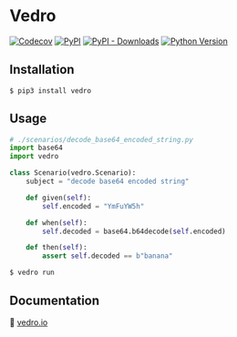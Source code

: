# Vedro

[![Codecov](https://img.shields.io/codecov/c/github/vedro-universe/vedro/main.svg?style=flat-square)](https://codecov.io/gh/vedro-universe/vedro)
[![PyPI](https://img.shields.io/pypi/v/vedro.svg?style=flat-square)](https://pypi.python.org/pypi/vedro/)
[![PyPI - Downloads](https://img.shields.io/pypi/dm/vedro?style=flat-square)](https://pypi.python.org/pypi/vedro/)
[![Python Version](https://img.shields.io/pypi/pyversions/vedro.svg?style=flat-square)](https://pypi.python.org/pypi/vedro/)

## Installation

```shell
$ pip3 install vedro
```

## Usage

```python
# ./scenarios/decode_base64_encoded_string.py
import base64
import vedro

class Scenario(vedro.Scenario):
    subject = "decode base64 encoded string"

    def given(self):
        self.encoded = "YmFuYW5h"

    def when(self):
        self.decoded = base64.b64decode(self.encoded)

    def then(self):
        assert self.decoded == b"banana"
```

```shell
$ vedro run
```

## Documentation

🚀 [vedro.io](https://vedro.io/docs/quick-start)
